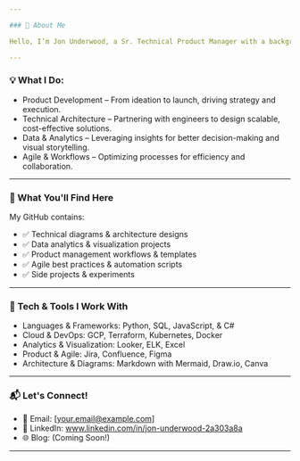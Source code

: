 ```yaml
---

### 📌 About Me

Hello, I’m Jon Underwood, a Sr. Technical Product Manager with a background in Software Engineering.

---
```


### 💡 What I Do:

- Product Development – From ideation to launch, driving strategy and execution.
- Technical Architecture – Partnering with engineers to design scalable, cost-effective solutions.
- Data & Analytics – Leveraging insights for better decision-making and visual storytelling.
- Agile & Workflows – Optimizing processes for efficiency and collaboration.

---

### 🚀 What You'll Find Here

My GitHub contains:
- ✅ Technical diagrams & architecture designs
- ✅ Data analytics & visualization projects
- ✅ Product management workflows & templates
- ✅ Agile best practices & automation scripts
- ✅ Side projects & experiments

---

### 🔧 Tech & Tools I Work With

- Languages & Frameworks: Python, SQL, JavaScript, & C#
- Cloud & DevOps: GCP, Terraform, Kubernetes, Docker
- Analytics & Visualization: Looker, ELK, Excel
- Product & Agile: Jira, Confluence, Figma
- Architecture & Diagrams: Markdown with Mermaid, Draw.io, Canva

---

### 📬 Let's Connect!

- 📧 Email: [your.email@example.com]
- 💼 LinkedIn: www.linkedin.com/in/jon-underwood-2a303a8a
- 🌐 Blog: (Coming Soon!)

---

